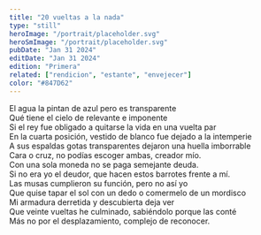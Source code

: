 ```yaml
---
title: "20 vueltas a la nada"
type: "still"
heroImage: "/portrait/placeholder.svg"
heroSmImage: "/portrait/placeholder.svg"
pubDate: "Jan 31 2024"
editDate: "Jan 31 2024"
edition: "Primera"
related: ["rendicion", "estante", "envejecer"]
color: "#847D62"
---
```


El agua la pintan de azul pero es transparente<br>
Qué tiene el cielo de relevante e imponente<br>
Si el rey fue obligado a quitarse la vida en una vuelta par<br>
En la cuarta posición, vestido de blanco fue dejado a la intemperie<br>
A sus espaldas gotas transparentes dejaron una huella imborrable<br>
Cara o cruz, no podías escoger ambas, creador mío.<br>
Con una sola moneda no se paga semejante deuda.<br>
Si no era yo el deudor, que hacen estos barrotes frente a mí.<br>
Las musas cumplieron su función, pero no así yo<br>
Que quise tapar el sol con un dedo o comermelo de un mordisco<br>
Mi armadura derretida y descubierta deja ver<br>
Que veinte vueltas he culminado, sabiéndolo porque las conté<br>
Más no por el desplazamiento, complejo de reconocer.
